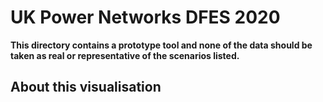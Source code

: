 # UK Power Networks DFES 2020

**This directory contains a prototype tool and none of the data should be taken as real or representative of the scenarios listed.**


## About this visualisation

